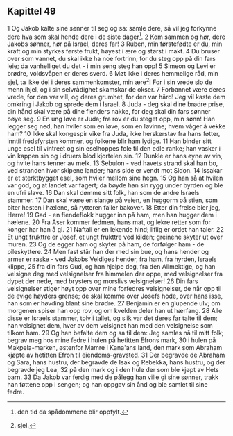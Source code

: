 ## Kapittel 49

1 Og Jakob kalte sine sønner til seg og sa: samle dere, så vil jeg forkynne dere hva som skal hende dere i de siste dager[^1].
2 Kom sammen og hør, dere Jakobs sønner, hør på Israel, deres far!
3 Ruben, min førstefødte er du, min kraft og min styrkes første frukt, høyest i ære og størst i makt.
4 Du bruser over som vannet, du skal ikke ha noe fortrinn; for du steg opp på din fars leie; da vanhelliget du det - i min seng steg han opp!
5 Simeon og Levi er brødre, voldsvåpen er deres sverd.
6 Møt ikke i deres hemmelige råd, min sjel, ta ikke del i deres sammenkomster, min ære[^2]! For i sin vrede slo de menn ihjel, og i sin selvrådighet skamskar de okser.
7 Forbannet være deres vrede, for den var vill, og deres grumhet, for den var hård! Jeg vil kaste dem omkring i Jakob og sprede dem i Israel.
8 Juda - deg skal dine brødre prise, din hånd skal være på dine fienders nakke, for deg skal din fars sønner bøye seg.
9 En ung løve er Juda; fra rov er du steget opp, min sønn! Han legger seg ned, han hviler som en løve, som en løvinne; hvem våger å vekke ham?
10 Ikke skal kongespir vike fra Juda, ikke herskerstav fra hans føtter, inntil fredsfyrsten kommer, og folkene blir ham lydige.
11 Han binder sitt unge esel til vintreet og sin eselhoppes fole til den edle ranke; han vasker i vin kappen sin og i druers blod kjortelen sin.
12 Dunkle er hans øyne av vin, og hvite hans tenner av melk.
13 Sebulon - ved havets strand skal han bo, ved stranden hvor skipene lander; hans side er vendt mot Sidon.
14 Issakar er et sterktbygget esel, som hviler mellom sine hegn.
15 Og han så at hvilen var god, og at landet var fagert; da bøyde han sin rygg under byrden og ble en ufri slave.
16 Dan skal dømme sitt folk, han som de andre Israels stammer.
17 Dan skal være en slange på veien, en huggorm på stien, som biter hesten i hælene, så rytteren faller bakover.
18 Etter din frelse bier jeg, Herre!
19 Gad - en fiendeflokk hugger inn på ham, men han hugger dem i hælene.
20 Fra Aser kommer fedmen, hans mat, og lekre retter som for konger har han å gi.
21 Naftali er en lekende hind; liflig er ordet han taler.
22 Et ungt frukttre er Josef, et ungt frukttre ved kilden; greinene skyter ut over muren.
23 Og de egger ham og skyter på ham, de forfølger ham - de pileskyttere.
24 Men fast står han der med sin bue, og hans hender og armer er raske - ved Jakobs Veldiges hender, fra ham, fra hyrden, Israels klippe,
25 fra din fars Gud, og han hjelpe deg, fra den Allmektige, og han velsigne deg med velsignelser fra himmelen der oppe, med velsignelser fra dypet der nede, med brysters og morslivs velsignelser!
26 Din fars velsignelser stiger høyt opp over mine forfedres velsignelser, de når opp til de evige høyders grense; de skal komme over Josefs hode, over hans isse, han som er høvding blant sine brødre.
27 Benjamin er en glupende ulv; om morgenen spiser han opp rov, og om kvelden deler han ut hærfang.
28 Alle disse er Israels stammer, tolv i tallet, og slik var det deres far talte til dem; han velsignet dem, hver av dem velsignet han med den velsignelse som tilkom ham.
29 Og han befalte dem og sa til dem: Jeg samles nå til mitt folk; begrav meg hos mine fedre i hulen på hetitten Efrons mark,
30 i hulen på Makpela-marken, østenfor Mamre i Kana'ans land, den mark som Abraham kjøpte av hetitten Efron til eiendoms-gravsted.
31 Der begravde de Abraham og Sara, hans hustru, der begravde de Isak og Rebekka, hans hustru, og der begravde jeg Lea,
32 på den mark og i den hule der som ble kjøpt av Hets barn.
33 Da Jakob var ferdig med de pålegg han ville gi sine sønner, trakk han føttene opp i sengen; og han oppgav sin ånd og ble samlet til sine fedre.

[^1]:  den tid da spådommene blir oppfylt.
[^2]:  sjel.
